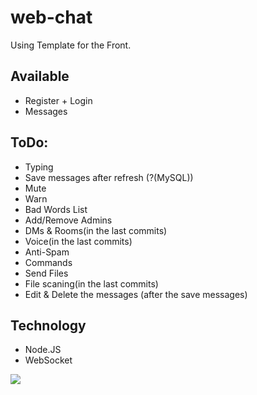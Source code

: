 # web-chat

Using Template for the Front.

## Available

- Register + Login
- Messages

## ToDo:

- Typing
- Save messages after refresh (?(MySQL))
- Mute
- Warn
- Bad Words List
- Add/Remove Admins
- DMs & Rooms(in the last commits)
- Voice(in the last commits)
- Anti-Spam
- Commands
- Send Files
- File scaning(in the last commits)
- Edit & Delete the messages (after the save messages)

## Technology

- Node.JS
- WebSocket


![](https://i.imgur.com/1kKdIX0.gif)
